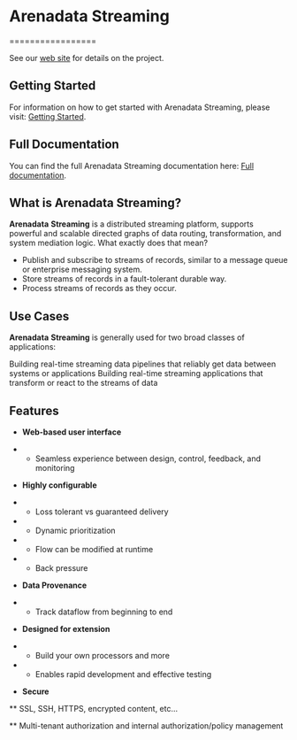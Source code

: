 # Arenadata Streaming
=================

See our [web site](https://arenadata.tech/products/ads/) for details on the project.

## Getting Started

For information on how to get started with Arenadata Streaming, please visit: [Getting Started](https://storage.googleapis.com/arenadata-repo/docs/ads/pdf/v1.0.0/%D0%A3%D1%81%D1%82%D0%B0%D0%BD%D0%BE%D0%B2%D0%BA%D0%B0%20Arenadata%20Streaming.pdf).

## Full Documentation

You can find the full Arenadata Streaming documentation here: [Full documentation](https://docs.arenadata.io/ads/).

## What is Arenadata Streaming?

<strong>Arenadata</strong> <strong>Streaming</strong> is a distributed streaming platform, supports powerful and scalable directed graphs of data routing, transformation, and system mediation logic. What exactly does that mean?

* Publish and subscribe to streams of records, similar to a message queue or enterprise messaging system.
* Store streams of records in a fault-tolerant durable way.
* Process streams of records as they occur.

## Use Cases

<strong>Arenadata</strong> <strong>Streaming</strong> is generally used for two broad classes of applications:

Building real-time streaming data pipelines that reliably get data between systems or applications
Building real-time streaming applications that transform or react to the streams of data

## Features

* <strong>Web-based user interface</strong>

* * Seamless experience between design, control, feedback, and monitoring

* <strong>Highly configurable</strong>

* * Loss tolerant vs guaranteed delivery

* * Dynamic prioritization

* * Flow can be modified at runtime

* * Back pressure

* <strong>Data Provenance</strong>
 
* * Track dataflow from beginning to end

* <strong>Designed for extension</strong>

* * Build your own processors and more

* * Enables rapid development and effective testing

* <strong>Secure</strong>

** SSL, SSH, HTTPS, encrypted content, etc...

** Multi-tenant authorization and internal authorization/policy management
